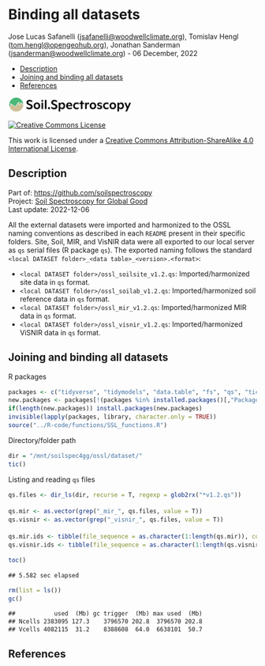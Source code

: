 Binding all datasets
================
Jose Lucas Safanelli (<jsafanelli@woodwellclimate.org>), Tomislav Hengl
(<tom.hengl@opengeohub.org>), Jonathan Sanderman
(<jsanderman@woodwellclimate.org>) -
06 December, 2022



-   [Description](#description)
-   [Joining and binding all
    datasets](#joining-and-binding-all-datasets)
-   [References](#references)

[<img src="../img/soilspec4gg-logo_fc.png" alt="SoilSpec4GG logo" width="250"/>](https://soilspectroscopy.org/)

[<img alt="Creative Commons License" style="border-width:0" src="https://i.creativecommons.org/l/by-sa/4.0/88x31.png" />](http://creativecommons.org/licenses/by-sa/4.0/)

This work is licensed under a [Creative Commons Attribution-ShareAlike
4.0 International
License](http://creativecommons.org/licenses/by-sa/4.0/).

## Description

Part of: <https://github.com/soilspectroscopy>  
Project: [Soil Spectroscopy for Global
Good](https://soilspectroscopy.org)  
Last update: 2022-12-06

All the external datasets were imported and harmonized to the OSSL
naming conventions as described in each `README` present in their
specific folders. Site, Soil, MIR, and VisNIR data were all exported to
our local server as `qs` serial files (R package `qs`). The exported
naming follows the standard
`<local DATASET folder>_<data table>_<version>.<format>`:

-   `<local DATASET folder>/ossl_soilsite_v1.2.qs`: Imported/harmonized
    site data in `qs` format.  
-   `<local DATASET folder>/ossl_soilab_v1.2.qs`: Imported/harmonized
    soil reference data in `qs` format.  
-   `<local DATASET folder>/ossl_mir_v1.2.qs`: Imported/harmonized MIR
    data in `qs` format.  
-   `<local DATASET folder>/ossl_visnir_v1.2.qs`: Imported/harmonized
    ViSNIR data in `qs` format.

## Joining and binding all datasets

R packages

``` r
packages <- c("tidyverse", "tidymodels", "data.table", "fs", "qs", "tictoc")
new.packages <- packages[!(packages %in% installed.packages()[,"Package"])]
if(length(new.packages)) install.packages(new.packages)
invisible(lapply(packages, library, character.only = TRUE))
source("../R-code/functions/SSL_functions.R")
```

Directory/folder path

``` r
dir = "/mnt/soilspec4gg/ossl/dataset/"
tic()
```

Listing and reading `qs` files

``` r
qs.files <- dir_ls(dir, recurse = T, regexp = glob2rx("*v1.2.qs"))

qs.mir <- as.vector(grep("_mir_", qs.files, value = T))
qs.visnir <- as.vector(grep("_visnir_", qs.files, value = T))

qs.mir.ids <- tibble(file_sequence = as.character(1:length(qs.mir)), code = basename(dirname(qs.mir)))
qs.visnir.ids <- tibble(file_sequence = as.character(1:length(qs.visnir)), code = basename(dirname(qs.visnir)))
```

``` r
toc()
```

    ## 5.582 sec elapsed

``` r
rm(list = ls())
gc()
```

    ##           used  (Mb) gc trigger  (Mb) max used  (Mb)
    ## Ncells 2383095 127.3    3796570 202.8  3796570 202.8
    ## Vcells 4082115  31.2    8388608  64.0  6638101  50.7

## References
